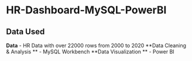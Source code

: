 # HR-Dashboard-MySQL-PowerBI

## Data Used
**Data** - HR Data with over 22000 rows from 2000 to 2020
**Data Cleaning & Analysis ** - MySQL Workbench
**Data Visualization ** - Power BI
